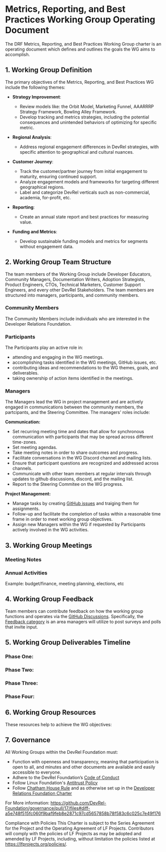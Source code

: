 # Metrics, Reporting, and Best Practices Working Group Operating Document

The DRF Metrics, Reporting, and Best Practices Working Group charter is an operating document which defines and outlines the goals the WG aims to accomplish.

## 1. Working Group Definition

The primary objectives of the Metrics, Reporting, and Best Practices WG include the following themes: 

- **Strategy Improvement**:
  - Review models like: the Orbit Model, Marketing Funnel, AAARRRP Strategy Framework, Bowling Alley Framework.
  - Develop tracking and metrics strategies, including the potential consequences and unintended behaviors of optimizing for specific metric.
  
- **Regional Analysis**:
  - Address regional engagement differences in DevRel strategies, with specific attention to geographical and cultural nuances.
  
- **Customer Journey**:
  - Track the customer/partner journey from initial engagement to maturity, ensuring continued support.
  - Analyze engagement models and frameworks for targeting different geographical regions.
  - Label and categorize DevRel verticals such as non-commercial, academia, for-profit, etc.
  
- **Reporting**:
  - Create an annual state report and best practices for measuring value.
  
- **Funding and Metrics**:
  - Develop sustainable funding models and metrics for segments without engagement data.

## 2. Working Group Team Structure
The team members of the Working Group include Developer Educators, Community Managers, Documentation Writers, Adoption Strategists, Product Engineers, CTOs, Technical Marketers, Customer Support Engineers, and every other DevRel Stakeholders. The team members are structured into managers, participants, and community members.

### Community Members
The Community Members include individuals who are interested in the Developer Relations Foundation.

### Participants
The Participants play an active role in:
- attending and engaging in the WG meetings.
- accomplishing tasks identified in the WG meetings, GitHub issues, etc.
- contributing ideas and recommendations to the WG themes, goals, and deliverables.
- taking ownership of action items identified in the meetings.

### Managers
The Managers lead the WG in project management and are actively engaged in communications between the community members, the partcipants, and the Steering Committee. The managers' roles include: 

**Communication:**
- Set recurring meeting time and dates that allow for synchronous communication with participants that may be spread across different time-zones.
- Set meeting agendas.
- Take meeting notes in order to share outcomes and progress.
- Facilitate conversations in the WG Discord channel and mailing lists.
- Ensure that participant questions are recognized and addressed across channels.
- Communicate with other team members at regular intervals through updates to github discussions, discord, and the mailing list.
- Report to the Steering Commitee on the WG progress.

**Project Management:**
- Manage tasks by creating [GitHub issues](https://github.com/DevRel-Foundation/wg-metrics-reporting) and traiging them for assignments.
- Follow-up and facilitate the completion of tasks within a reasonable time frame in order to meet working group objectives.
- Assign new Managers within the WG if requested by Participants actively involved in the WG activities.

## 3. Working Group Meetings

### Meeting Notes

### Annual Activities

Example: budget/finance, meeting planning, elections, etc

## 4. Working Group Feedback
Team members can contribute feedback on how the working group functions and operates via the [GitHub Discussions](). Specifically, the [Feedback category]()  is an area managers will utilize to post surveys and polls that invite input.

## 5. Working Group Deliverables Timeline

### Phase One:

### Phase Two:

### Phase Three:

### Phase Four:

## 6. Working Group Resources

These resources help to achieve the WG objectives:

## 7. Governance

All Working Groups within the DevRel Foundation must:

- Function with openness and transparency, meaning that participation is open to all, and minutes and other documents are available and easily accessible to everyone.
- Adhere to the DevRel Foundation’s [Code of Conduct](https://github.com/DevRel-Foundation/governance/blob/main/code_of_conduct.md)
- Follow Linux Foundation's [Antitrust Policy](https://www.linuxfoundation.org/legal/antitrust-policy)
- Follow [Chatham House Rule](https://www.chathamhouse.org/about-us/chatham-house-rule)
and as otherwise set up in the [Developer Relations Foundation Charter](https://github.com/DevRel-Foundation/governance/blob/main/Technical_Charter_v1.0.adoc)

For More information: https://github.com/DevRel-Foundation/governance/pull/17/files#diff-a5e748f515fc060f9baf9feb8e2871c97cd5657858b78f583c6c025c7e49f176

Compliance with Policies This Charter is subject to the Series Agreement for the Project and the Operating Agreement of LF Projects. Contributors will comply with the policies of LF Projects as may be adopted and amended by LF Projects, including, without limitation the policies listed at https://lfprojects.org/policies/.
